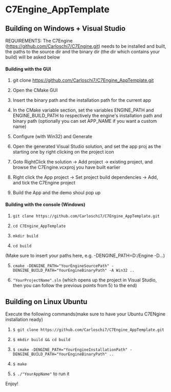 # C7Engine_AppTemplate

## Building on Windows + Visual Studio



REQUIREMENTS: The C7Engine (https://github.com/Carloschi7/C7Engine.git) needs to be installed and built,
the paths to the source dir and the binary dir
(the dir which contains your build) will be asked below



#### Building with the GUI



1) git clone https://github.com/Carloschi7/C7Engine_AppTemplate.git



2) Open the CMake GUI



3) Insert the binary path and the installation path for the current app



4) In the CMake variable section, set the variables ENGINE_PATH and ENGINE_BUILD_PATH to
respectively the engine's installation path and binary path (optionally you can set APP_NAME
if you want a custom name)



5) Configure (with Win32) and Generate



6) Open the generated Visual Studio solution, and set the app proj as the starting one
by right clicking on the project icon



7) Goto RightClick the solution -> Add project -> existing project, and browse the 
C7Engine.vcxproj you have built earlier



8) Right click the App project -> Set project build dependencies -> Add, and tick the C7Engine
project



9) Build the App and the demo shoul pop up


#### Building with the console (Windows)



1) `git clone https://github.com/Carloschi7/C7Engine_AppTemplate.git`



2) `cd C7Engine_AppTemplate`



3) `mkdir build`



4) `cd build`



(Make sure to insert your paths here, e.g. -DENGINE_PATH=D:/Engine -D...)

5) `cmake -DENGINE_PATH="YourEngineSourcePath" -DENGINE_BUILD_PATH="YourEngineBinaryPath" -A Win32 ..`




6) `"YourProjectName".sln` (which opens up the project in Visual Studio, then you can follow the previous
points from 5) to the end)



## Building on Linux Ubuntu

Execute the following commands(make sure to have your Ubuntu C7ENgine installation ready)


1) `$ git clone https://github.com/Carloschi7/C7Engine_AppTemplate.git`



2) `$ mkdir build && cd build`



3) `$ cmake -DENGINE_PATH="YourEngineInstallationPath" -DENGINE_BUILD_PATH="YourEngineBinaryPath" ..`



4) `$ make`



5) `$ ./"YourAppName"` to run it



Enjoy!
